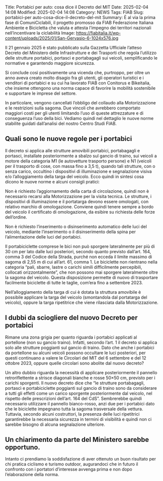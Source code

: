 Title: Portabici per auto: cosa dice il Decreto del MIT
Date: 2025-02-04 14:08
Modified: 2025-02-04 14:08
Category: NEWS
Tags: FIAB
Slug: portabici-per auto-cosa-dice-il-decreto-del-mit
Summary: È al via la prima fase di ComuniCiclabili, il progetto promosso da FIAB Federazione Italiana Ambiente e Bicicletta che valuta e attesta l’impegno dei territori nazionali nell’incentivare la ciclabilità
Image: https://fiabitalia.it/wp-content/uploads/2025/01/San-Gervasio-6-1024x576.jpg


Il 21 gennaio 2025 è stato pubblicato sulla Gazzetta Ufficiale l’atteso Decreto del Ministero delle Infrastrutture e dei Trasporti che regola l’utilizzo delle strutture portabici, portasci e portabagagli sui veicoli, semplificando le normative e garantendo maggiore sicurezza.

Si conclude così positivamente una vicenda che, purtroppo, per oltre un anno aveva creato molto disagio fra gli utenti, gli operatori turistici e i venditori di portabici e su cui ha lavorato FIAB con Conitorus e Bikeitalia, che insieme ottengono una norma capace di favorire la mobilità sostenibile e supportare le imprese del settore.

In particolare, vengono cancellati l’obbligo del collaudo alla Motorizzazione e le restrizioni sulla sagoma. Due vincoli che avrebbero comportato maggiori costi per gli utenti limitando l’uso di queste attrezzature e di conseguenza l’uso della bici.
Vediamo quindi nel dettaglio le nuove norme stabilite guidati dall’analisi del nostro Centro Studi FIAB.

## Quali sono le nuove regole per i portabici
Il decreto si applica alle strutture amovibili portabici, portabagagli e portasci, installate posteriormente a sbalzo sul gancio di traino, sui veicoli a motore della categoria M1 (le autovetture trasporto persone) e N1 (veicoli per il trasporto di cose, con massa fino a 3,5 t), quando tali strutture, con o senza carico, occultino i dispositivi di illuminazione e segnalazione visiva e/o l’alloggiamento della targa del veicolo.
Ecco quindi in sintesi cosa dicono le nuove norme e alcuni consigli pratici:

Non è richiesto l’aggiornamento della carta di circolazione, quindi non è necessario recarsi alla Motorizzazione per la visita tecnica.
Le strutture, i dispositivi di illuminazione e il portatarga devono essere omologati, con relativo marchio di omologazione. Conviene quindi tenere sempre a bordo del veicolo il certificato di omologazione, da esibire su richiesta delle forze dell’ordine.

Non è richiesto l’inserimento o disinserimento automatico delle luci del veicolo, mediante l’inserimento o il disinserimento della spina per l’alimentazione delle luci del portabici.

Il portabiciclette comprese le bici non può sporgere lateralmente per più di 30 cm per lato dalle luci posteriori, secondo quanto previsto dall’art. 164, comma 3 del Codice della Strada, purché non ecceda il limite massimo di sagoma di 2,55 m di cui all’art. 61, comma 1. Le biciclette non rientrano nella categoria “pali, sbarre, lastre o carichi simili difficilmente percepibili, collocati orizzontalmente”, che non possono mai sporgere lateralmente oltre la sagoma del veicolo. Questa disposizione permette di nuovo di trasportare facilmente biciclette di tutte le taglie, com’era fino a settembre 2023.

Nell’alloggiamento della targa di cui è dotata la struttura amovibile è possibile applicare la targa del veicolo (smontandola dal portatarga del veicolo), oppure la targa ripetitrice che viene rilasciata dalla Motorizzazione.

## I dubbi da sciogliere del nuovo Decreto per portabici
Rimane una zona grigia per quanto riguarda i portabici applicati al portellone (non su gancio traino). Infatti, secondo l’art. 1 il decreto si applica solo alle strutture poggianti sul gancio di traino. Dato che anche i portabici da portellone su alcuni veicoli possono occultare le luci posteriori, per questi continuano a valere le Circolari del MIT del 6 settembre e del 12 ottobre 2023, oppure quelle circolari sono abolite dal nuovo decreto?

Un altro dubbio riguarda la necessità di applicare posteriormente il pannello retroriflettente a strisce diagonali bianche e rosse 50×50 cm, previsto per i carichi sporgenti. Il nuovo decreto dice che “le strutture portabagagli, portascì e portabiciclette poggianti sul gancio di traino sono da considerare a tutti gli effetti come un carico sporgente posteriormente dal veicolo, nel rispetto delle prescrizioni dell’art. 164 del CdS”. Sembrerebbe quindi necessario utilizzare il pannello bianco-rosso, anzi due per i portabici dato che le biciclette impegnano tutta la sagoma trasversale della vettura.
Tuttavia, secondo alcuni costruttori, la presenza delle luci ripetitrici garantirebbe la necessaria sicurezza in termini di visibilità e quindi non ci sarebbe bisogno di alcuna segnalazione ulteriore.

## Un chiarimento da parte del Ministero sarebbe opportuno.

Intanto ci prendiamo la soddisfazione di aver ottenuto un buon risultato per chi pratica ciclismo e turismo outdoor, augurandoci che in futuro il confronto con i portatori d’interesse avvenga prima e non dopo l’elaborazione della norma.
